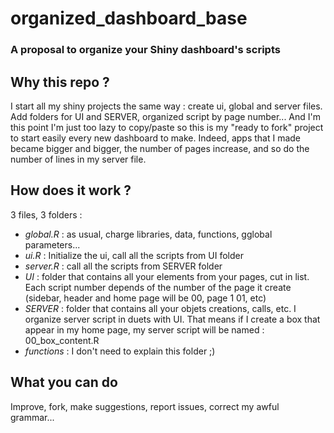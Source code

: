 # organized_dashboard_base
### A proposal to organize your Shiny dashboard's scripts


## Why this repo ? 
I start all my shiny projects the same way : create ui, global and server files. Add folders for UI and SERVER, organized script by page number... And I'm this point I'm just too lazy to copy/paste so this is my "ready to fork" project to start easily every new dashboard to make.
Indeed, apps that I made became bigger and bigger, the number of pages increase, and so do the number of lines in my server file. 

## How does it work ? 
3 files, 3 folders : 
- *global.R* : as usual, charge libraries, data, functions, gglobal parameters...
- *ui.R* : Initialize the ui, call all the scripts from UI folder
- *server.R* : call all the scripts from SERVER folder
- *UI* : folder that contains all your elements from your pages, cut in list. Each script number depends of the number of the page it create (sidebar, header and home page will be 00, page 1 01, etc)
- *SERVER* : folder that contains all your objets creations, calls, etc. I organize server script in duets with UI. That means if I create a box that appear in my home page, my server script will be named : 00_box_content.R
- *functions* : I don't need to explain this folder ;)

## What you can do
Improve, fork, make suggestions, report issues, correct my awful grammar... 


